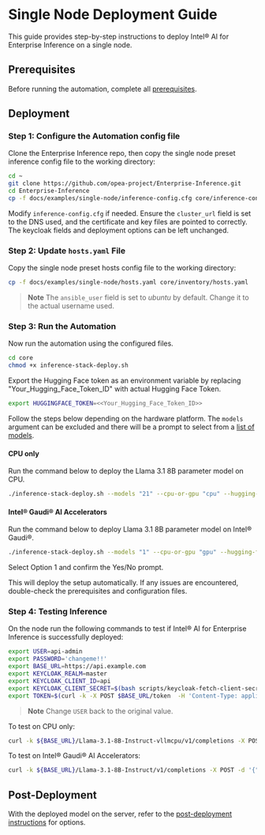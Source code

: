 # Single Node Deployment Guide

This guide provides step-by-step instructions to deploy Intel® AI for Enterprise Inference on a single node.

## Prerequisites
Before running the automation, complete all [prerequisites](./prerequisites.md).

## Deployment

### Step 1: Configure the Automation config file
Clone the Enterprise Inference repo, then copy the single node preset inference config file to the working directory:

```bash
cd ~
git clone https://github.com/opea-project/Enterprise-Inference.git
cd Enterprise-Inference
cp -f docs/examples/single-node/inference-config.cfg core/inference-config.cfg
```

Modify `inference-config.cfg` if needed. Ensure the `cluster_url` field is set to the DNS used, and the certificate and key files are pointed to correctly. The keycloak fields and deployment options can be left unchanged.

### Step 2: Update `hosts.yaml` File
Copy the single node preset hosts config file to the working directory:

```bash
cp -f docs/examples/single-node/hosts.yaml core/inventory/hosts.yaml
```

> **Note** The `ansible_user` field is set to *ubuntu* by default. Change it to the actual username used. 

### Step 3: Run the Automation
Now run the automation using the configured files.
```bash
cd core
chmod +x inference-stack-deploy.sh
```
 Export the Hugging Face token as an environment variable by replacing "Your_Hugging_Face_Token_ID" with actual Hugging Face Token. 
```bash
export HUGGINGFACE_TOKEN=<<Your_Hugging_Face_Token_ID>>
```

Follow the steps below depending on the hardware platform. The `models` argument can be excluded and there will be a prompt to select from a [list of models](./supported-models.md).

#### CPU only
Run the command below to deploy the Llama 3.1 8B parameter model on CPU.
```bash
./inference-stack-deploy.sh --models "21" --cpu-or-gpu "cpu" --hugging-face-token $HUGGINGFACE_TOKEN
```

#### Intel® Gaudi® AI Accelerators
Run the command below to deploy Llama 3.1 8B parameter model on Intel® Gaudi®.
```bash
./inference-stack-deploy.sh --models "1" --cpu-or-gpu "gpu" --hugging-face-token $HUGGINGFACE_TOKEN
```

Select Option 1 and confirm the Yes/No prompt.

This will deploy the setup automatically. If any issues are encountered, double-check the prerequisites and configuration files.

### Step 4: Testing Inference
On the node run the following commands to test if Intel® AI for Enterprise Inference is successfully deployed:

```bash
export USER=api-admin
export PASSWORD='changeme!!'
export BASE_URL=https://api.example.com
export KEYCLOAK_REALM=master
export KEYCLOAK_CLIENT_ID=api
export KEYCLOAK_CLIENT_SECRET=$(bash scripts/keycloak-fetch-client-secret.sh api.example.com api-admin 'changeme!!' api | awk -F': ' '/Client secret:/ {print $2}')
export TOKEN=$(curl -k -X POST $BASE_URL/token  -H 'Content-Type: application/x-www-form-urlencoded' -d "grant_type=client_credentials&client_id=${KEYCLOAK_CLIENT_ID}&client_secret=${KEYCLOAK_CLIENT_SECRET}" | jq -r .access_token)
```

> **Note** Change `USER` back to the original value.

To test on CPU only:
```bash
curl -k ${BASE_URL}/Llama-3.1-8B-Instruct-vllmcpu/v1/completions -X POST -d '{"model": "meta-llama/Llama-3.1-8B-Instruct", "prompt": "What is Deep Learning?", "max_tokens": 25, "temperature": 0}' -H 'Content-Type: application/json' -H "Authorization: Bearer $TOKEN"
```

To test on Intel® Gaudi® AI Accelerators:
```bash
curl -k ${BASE_URL}/Llama-3.1-8B-Instruct/v1/completions -X POST -d '{"model": "meta-llama/Llama-3.1-8B-Instruct", "prompt": "What is Deep Learning?", "max_tokens": 25, "temperature": 0}' -H 'Content-Type: application/json' -H "Authorization: Bearer $TOKEN"
```

## Post-Deployment
With the deployed model on the server, refer to the [post-deployment instructions](./README.md#post-deployment) for options.
